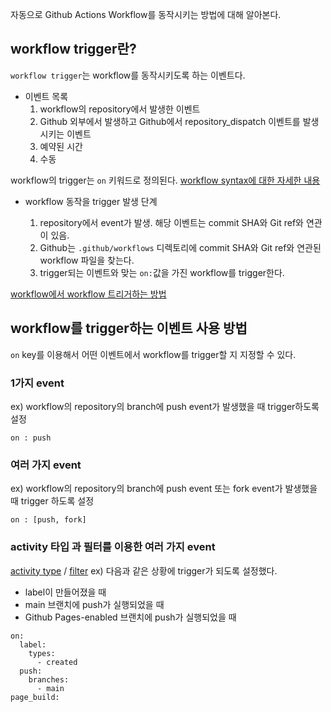 자동으로 Github Actions Workflow를 동작시키는 방법에 대해 알아본다. 

## workflow trigger란? 

`workflow trigger`는 workflow를 동작시키도록 하는 이벤트다. 

- 이벤트 목록  
  1. workflow의 repository에서 발생한 이벤트
  2. Github 외부에서 발생하고 Github에서 repository_dispatch 이벤트를 발생시키는 이벤트
  3. 예약된 시간
  4. 수동

workflow의 trigger는 `on` 키워드로 정의된다. [workflow syntax에 대한 자세한 내용](https://docs.github.com/en/actions/using-workflows/workflow-syntax-for-github-actions#on)

- workflow 동작을 trigger 발생 단계
  
  1. repository에서 event가 발생. 해당 이벤트는 commit SHA와 Git ref와 연관이 있음.
  2. Github는 `.github/workflows` 디렉토리에 commit SHA와 Git ref와 연관된 workflow 파일을 찾는다.
  3. trigger되는 이벤트와 맞는 `on:`값을 가진 workflow를 trigger한다.
 
[workflow에서 workflow 트리거하는 방법](https://docs.github.com/ko/actions/using-workflows/triggering-a-workflow#triggering-a-workflow-from-a-workflow)


## workflow를 trigger하는 이벤트 사용 방법 

`on` key를 이용해서 어떤 이벤트에서 workflow를 trigger할 지 지정할 수 있다. 

### 1가지 event 

ex) workflow의 repository의 branch에 push event가 발생했을 때 trigger하도록 설정 
```
on : push 
```

### 여러 가지 event 

ex) workflow의 repository의 branch에 push event 또는 fork event가 발생했을 때 trigger 하도록 설정 
```
on : [push, fork]
```

### activity 타입 과 필터를 이용한 여러 가지 event 

[activity type](https://docs.github.com/ko/actions/using-workflows/triggering-a-workflow#using-event-activity-types) / [filter](https://docs.github.com/ko/actions/using-workflows/triggering-a-workflow#using-filters)
ex) 다음과 같은 상황에 trigger가 되도록 설정했다.
- label이 만들어졌을 때
- main 브랜치에 push가 실행되었을 때
- Github Pages-enabled 브랜치에 push가 실행되었을 때 
```
on:
  label:
    types:
      - created
  push:
    branches:
      - main
page_build:
```







